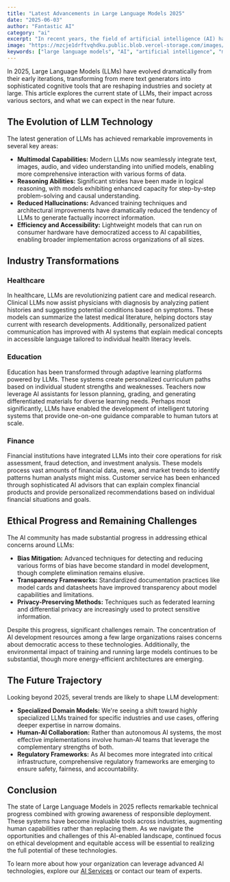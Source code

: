```yaml
---
title: "Latest Advancements in Large Language Models 2025"
date: "2025-06-03"
author: "Fantastic AI"
category: "ai"
excerpt: "In recent years, the field of artificial intelligence (AI) has witnessed remarkable advancements, particularly in the domain of large language models. Explore the latest developments shaping the future of AI."
image: "https://mzcje1drftvqhdku.public.blob.vercel-storage.com/images/article-images/e01e3be4-5e49-4d94-a14c-7cb385636ff7.png"
keywords: ["large language models", "AI", "artificial intelligence", "machine learning", "2025", "technology"]
---
```


In 2025, Large Language Models (LLMs) have evolved dramatically from their early iterations, transforming from mere text generators into sophisticated cognitive tools that are reshaping industries and society at large. This article explores the current state of LLMs, their impact across various sectors, and what we can expect in the near future.

## The Evolution of LLM Technology

The latest generation of LLMs has achieved remarkable improvements in several key areas:

- **Multimodal Capabilities:** Modern LLMs now seamlessly integrate text, images, audio, and video understanding into unified models, enabling more comprehensive interaction with various forms of data.
- **Reasoning Abilities:** Significant strides have been made in logical reasoning, with models exhibiting enhanced capacity for step-by-step problem-solving and causal understanding.
- **Reduced Hallucinations:** Advanced training techniques and architectural improvements have dramatically reduced the tendency of LLMs to generate factually incorrect information.
- **Efficiency and Accessibility:** Lightweight models that can run on consumer hardware have democratized access to AI capabilities, enabling broader implementation across organizations of all sizes.

## Industry Transformations

### Healthcare

In healthcare, LLMs are revolutionizing patient care and medical research. Clinical LLMs now assist physicians with diagnosis by analyzing patient histories and suggesting potential conditions based on symptoms. These models can summarize the latest medical literature, helping doctors stay current with research developments. Additionally, personalized patient communication has improved with AI systems that explain medical concepts in accessible language tailored to individual health literacy levels.

### Education

Education has been transformed through adaptive learning platforms powered by LLMs. These systems create personalized curriculum paths based on individual student strengths and weaknesses. Teachers now leverage AI assistants for lesson planning, grading, and generating differentiated materials for diverse learning needs. Perhaps most significantly, LLMs have enabled the development of intelligent tutoring systems that provide one-on-one guidance comparable to human tutors at scale.

### Finance

Financial institutions have integrated LLMs into their core operations for risk assessment, fraud detection, and investment analysis. These models process vast amounts of financial data, news, and market trends to identify patterns human analysts might miss. Customer service has been enhanced through sophisticated AI advisors that can explain complex financial products and provide personalized recommendations based on individual financial situations and goals.

## Ethical Progress and Remaining Challenges

The AI community has made substantial progress in addressing ethical concerns around LLMs:

- **Bias Mitigation:** Advanced techniques for detecting and reducing various forms of bias have become standard in model development, though complete elimination remains elusive.
- **Transparency Frameworks:** Standardized documentation practices like model cards and datasheets have improved transparency about model capabilities and limitations.
- **Privacy-Preserving Methods:** Techniques such as federated learning and differential privacy are increasingly used to protect sensitive information.

Despite this progress, significant challenges remain. The concentration of AI development resources among a few large organizations raises concerns about democratic access to these technologies. Additionally, the environmental impact of training and running large models continues to be substantial, though more energy-efficient architectures are emerging.

## The Future Trajectory

Looking beyond 2025, several trends are likely to shape LLM development:

- **Specialized Domain Models:** We're seeing a shift toward highly specialized LLMs trained for specific industries and use cases, offering deeper expertise in narrow domains.
- **Human-AI Collaboration:** Rather than autonomous AI systems, the most effective implementations involve human-AI teams that leverage the complementary strengths of both.
- **Regulatory Frameworks:** As AI becomes more integrated into critical infrastructure, comprehensive regulatory frameworks are emerging to ensure safety, fairness, and accountability.

## Conclusion

The state of Large Language Models in 2025 reflects remarkable technical progress combined with growing awareness of responsible deployment. These systems have become invaluable tools across industries, augmenting human capabilities rather than replacing them. As we navigate the opportunities and challenges of this AI-enabled landscape, continued focus on ethical development and equitable access will be essential to realizing the full potential of these technologies.

To learn more about how your organization can leverage advanced AI technologies, explore our [AI Services](/ai-services) or contact our team of experts.
